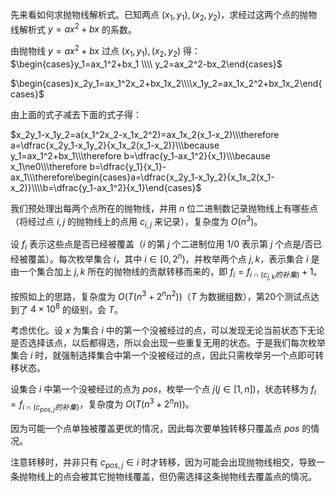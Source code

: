 先来看如何求抛物线解析式。已知两点 $(x_1,y_1),(x_2,y_2)$，求经过这两个点的抛物线解析式 $y=ax^2+bx$ 的系数。

由抛物线 $y=ax^2+bx$ 过点 $(x_1,y_1),(x_2,y_2)$ 得： $\begin{cases}y_1=ax_1^2+bx_1 \\\\ y_2=ax_2^2-bx_2\end{cases}$

$\begin{cases}x_2y_1=ax_1^2x_2+bx_1x_2\\\\x_1y_2=ax_1x_2^2+bx_1x_2\end{cases}$

由上面的式子减去下面的式子得：

$x_2y_1-x_1y_2=a(x_1^2x_2-x_1x_2^2)=ax_1x_2(x_1-x_2)\\\therefore a=\dfrac{x_2y_1-x_1y_2}{x_1x_2(x_1-x_2)}\\\because y_1=ax_1^2+bx_1\\\therefore b=\dfrac{y_1-ax_1^2}{x_1}\\\because x_1\ne0\\\therefore b=\dfrac{y_1}{x_1}-ax_1\\\therefore\begin{cases}a=\dfrac{x_2y_1-x_1y_2}{x_1x_2(x_1-x_2)}\\\\b=\dfrac{y_1-ax_1^2}{x_1}\end{cases}$

我们预处理出每两个点所在的抛物线，并用 $n$ 位二进制数记录抛物线上有哪些点（将经过点 $i,j$ 的抛物线上的点用 $c_{i,j}$ 来记录），复杂度为 $O(n^3)$。

设 $f_i$ 表示这些点是否已经被覆盖（$i$ 的第 $j$ 个二进制位用 $1/0$ 表示第 $j$ 个点是/否已经被覆盖）。每次枚举集合 $i$，其中 $i\in[0,2^n)$，并枚举两个点 $j,k$，表示集合 $i$ 是由一个集合加上 $j,k$ 所在的抛物线的贡献转移而来的，即 $f_i=f_{i\cap(c_{j,k}的补集)}+1$。

按照如上的思路，复杂度为 $O(T(n^3+2^nn^2))$（$T$ 为数据组数），第20个测试点达到了 $4\times10^8$ 的级别，会 $T$。

考虑优化。设 $x$ 为集合 $i$ 中的第一个没被经过的点，可以发现无论当前状态下无论是否选择该点，以后都得选，所以会出现一些重复无用的状态。于是我们每次枚举集合 $i$ 时，就强制选择集合中第一个没被经过的点，因此只需枚举另一个点即可转移状态。

设集合 $i$ 中第一个没被经过的点为 $pos$，枚举一个点 $j(j\in[1,n])$，状态转移为 $f_i=f_{i\cap(c_{pos,j}的补集)}$，复杂度为 $O(T(n^3+2^nn))$。

因为可能一个点单独被覆盖更优的情况，因此每次要单独转移只覆盖点 $pos$ 的情况。

注意转移时，并非只有 $c_{pos,j}\in i$  时才转移，因为可能会出现抛物线相交，导致一条抛物线上的点会被其它抛物线覆盖，但仍需选择这条抛物线去覆盖点的情况。
